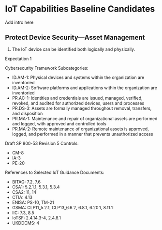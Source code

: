 # IoT Capabilities Baseline Candidates

Add intro here

## Protect Device Security—Asset Management

1.	The IoT device can be identified both logically and physically.

Expectation 1	

Cybersecurity Framework Subcategories:
*	ID.AM-1: Physical devices and systems within the organization are inventoried
*	ID.AM-2: Software platforms and applications within the organization are inventoried
*	PR.AC-1: Identities and credentials are issued, managed, verified, revoked, and audited for authorized devices, users and processes
*	PR.DS-3: Assets are formally managed throughout removal, transfers, and disposition
*	PR.MA-1: Maintenance and repair of organizational assets are performed and logged, with approved and controlled tools
*	PR.MA-2: Remote maintenance of organizational assets is approved, logged, and performed in a manner that prevents unauthorized access	

Draft SP 800-53 Revision 5 Controls:
*	CM-8
*	IA-3
*	PE-20	

References to Selected IoT Guidance Documents:
*	BITAG: 7.2, 7.6
*	CSA1: 5.2.1.1, 5.3.1, 5.3.4
*	CSA2: 11, 14
*	CTIA: 4.13
*	ENISA: PS-10, TM-21
*	GSMA: CLP11_5.2.1, CLP13_6.6.2, 6.8.1, 6.20.1, 8.11.1
*	IIC: 7.3, 8.5
*	IoTSF: 2.4.14.3-4, 2.4.8.1
*	UKDDCMS: 4
